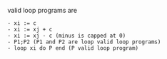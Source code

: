 valid loop programs are

```
- xi := c
- xi := xj + c
- xi := xj - c (minus is capped at 0)
- P1;P2 (P1 and P2 are loop valid loop programs)
- loop xi do P end (P valid loop program)
```
